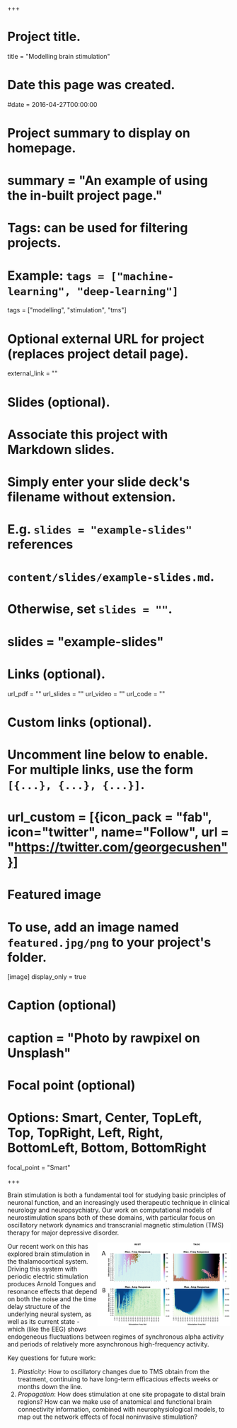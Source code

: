 +++
# Project title.
title = "Modelling brain stimulation"

# Date this page was created.
#date = 2016-04-27T00:00:00

# Project summary to display on homepage.
# summary = "An example of using the in-built project page."

# Tags: can be used for filtering projects.
# Example: `tags = ["machine-learning", "deep-learning"]`
tags = ["modelling", "stimulation", "tms"]

# Optional external URL for project (replaces project detail page).
external_link = ""

# Slides (optional).
#   Associate this project with Markdown slides.
#   Simply enter your slide deck's filename without extension.
#   E.g. `slides = "example-slides"` references 
#   `content/slides/example-slides.md`.
#   Otherwise, set `slides = ""`.
# slides = "example-slides"

# Links (optional).
url_pdf = ""
url_slides = ""
url_video = ""
url_code = ""

# Custom links (optional).
#   Uncomment line below to enable. For multiple links, use the form `[{...}, {...}, {...}]`.
# url_custom = [{icon_pack = "fab", icon="twitter", name="Follow", url = "https://twitter.com/georgecushen"}]

# Featured image
# To use, add an image named `featured.jpg/png` to your project's folder. 
[image]
  display_only = true
  # Caption (optional)
  # caption = "Photo by rawpixel on Unsplash"
  
  # Focal point (optional)
  # Options: Smart, Center, TopLeft, Top, TopRight, Left, Right, BottomLeft, Bottom, BottomRight
  focal_point = "Smart"


+++

Brain stimulation is both a fundamental tool for studying basic principles of neuronal function, and an increasingly used therapeutic technique in clinical neurology and neuropsychiatry. Our work on computational models of neurostimulation spans both of these domains, with particular focus on oscillatory network dynamics and transcranial magnetic stimulation (TMS) therapy for major depressive disorder. 

<img src="/img/tc_model_arnold_tongues.png" align="right" margin="15px 15px 15px 15px" width="300" />

Our recent work on this has explored brain stimulation in the thalamocortical system. Driving this system with periodic electric stimulation produces Arnold Tongues and resonance effects that depend on both the noise and the time delay structure of the underlying neural system, as well as its current state - which (like the EEG) shows endogeneous fluctuations between regimes of synchronous alpha activity and periods of relatively more asynchronous high-frequency activity.


Key questions for future work: 

1. *Plasticity*: How to oscillatory changes due to TMS obtain from the treatment, continuing to have long-term efficacious effects weeks or months down the line. 
2. *Propagation*: How does stimulation at one site propagate to distal brain regions? How can we make use of anatomical and functional brain connectivity information, combined with neurophysiological models, to map out the network effects of focal noninvasive stimulation?










